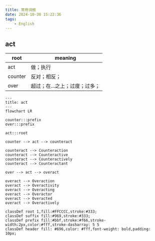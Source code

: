 ```yaml
---
title: 常用词根
date: 2024-10-30 15:22:36
tags:
    - English
---
```


## act

| root    | meaning                       |
| ------- | ----------------------------- |
| act     | 做；执行                      |
| counter | 反对；相反；                  |
| over    | 超过；在...之上；过度；过多； |

```mermaid
---
title: act
---
flowchart LR

counter:::prefix
over:::prefix

act:::root

counter --> act --> counteract

counteract --> Counteraction
counteract --> Counteractive
counteract --> Counteractively
counteract --> Counteractant

over --> act --> overact

overact --> Overaction
overact --> Overactivity
overact --> Overacting
overact --> Overactor
overact --> Overacted
overact --> Overactively

classDef root 1,fill:#FFCCCC,stroke:#333;
classDef suffix fill:#969,stroke:#333;
classDef prefix fill:#bbf,stroke:#f66,stroke-width:2px,color:#fff,stroke-dasharray: 5 5
classDef header fill: #696,color: #fff,font-weight: bold,padding: 10px;
```

